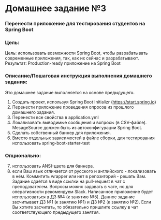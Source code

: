 # Домашнее задание №3
### Перенести приложение для тестирования студентов на Spring Boot

### Цель:
Цель: использовать возможности Spring Boot, чтобы разрабатывать современные приложения, так, как их сейчас и разрабатывают.
Результат: Production-ready приложение на Spring Boot

### Описание/Пошаговая инструкция выполнения домашнего задания:
Это домашнее задание выполняется на основе предыдущего.

1. Создать проект, используя Spring Boot Initializr (https://start.spring.io)
2. Перенести приложение проведения опросов из прошлого домашнего задания.
3. Перенести все свойства в application.yml
4. Локализовать выводимые сообщения и вопросы (в CSV-файле). MesageSource должен быть из автоконфигурации Spring Boot.
5. Сделать собственный баннер для приложения.
6. Вместо отдельных зависимостей в файле сборки, для тестирования использовать spring-boot-starter-test
### Опционально:
7. использовать ANSI-цвета для баннера.
8. если Ваш язык отличается от русского и английского - локализовать в нём.
   Коммитить wrapper или нет в репозиторий - решать Вам.
   Задание сдаётся в виде ссылки на pull-request в чат с преподавателем.
   Вопросы можно задавать в чате, но для оперативности рекомендуем Slack.
   Написанное приложение будет использоваться в ДЗ №4 (к занятию №5).
   Данное задание засчитывает ДЗ №1 (к занятию №1) и ДЗ №2 (к занятию №2).
   Если Вы хотите засчитать, то обязательно пришлите ссылку в чат соответствующего предыдущего занятия.